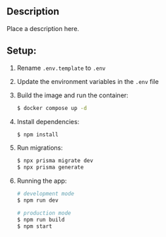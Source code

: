 ## Description

Place a description here.

## Setup:

1. Rename `.env.template` to `.env`
1. Update the environment variables in the `.env` file
1. Build the image and run the container:
   ```bash
   $ docker compose up -d
   ```
1. Install dependencies:
   ```bash
   $ npm install
   ```
1. Run migrations:
   ```bash
   $ npx prisma migrate dev
   $ npx prisma generate
   ```
1. Running the app:

   ```bash
   # development mode
   $ npm run dev

   # production mode
   $ npm run build
   $ npm start
   ```

